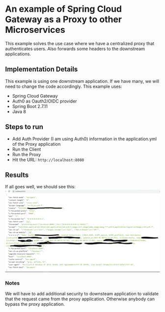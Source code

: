 # An example of Spring Cloud Gateway as a Proxy to other Microservices

This example solves the use case where we have a centralized proxy that authenticates users.  Also forwards some headers to the downstream applications. 

## Implementation Details
This example is using one downstream application.  If we have many, we will need to change the code accordingly.  This example uses:
* Spring Cloud Gateway
* Auth0 as Oauth2/OIDC provider
* Spring Boot 2.7.11
* Java 8

## Steps to run
* Add Auth Provider (I am using Auth0) information in the application.yml of the Proxy application
* Run the Client
* Run the Proxy
* Hit the URL: `http://localhost:8080`

## Results
If all goes well, we should see this:
![image](proxy.PNG "Proxy for Spring Boot")

### Notes
We will have to add additional security to downsteam application to validate that the request came from the proxy application.  Otherwise anybody can bypass the proxy application.